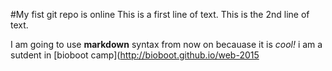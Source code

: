 #My fist git repo is online
This is a first line of text.
This is the 2nd line of text.

I am going to use **markdown** syntax from now on becauase it is _cool!_
i am a sutdent in [bioboot camp](http://bioboot.github.io/web-2015
